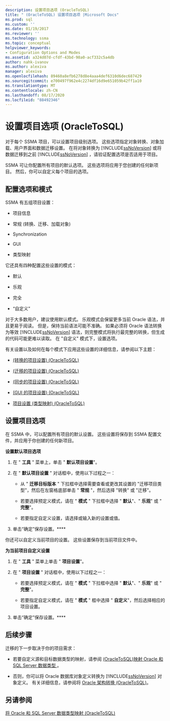 ```yaml
---
description: 设置项目选项 (OracleToSQL)
title: " (OracleToSQL) 设置项目选项 |Microsoft Docs"
ms.prod: sql
ms.custom: ''
ms.date: 01/19/2017
ms.reviewer: ''
ms.technology: ssma
ms.topic: conceptual
helpviewer_keywords:
- Configuration Options and Modes
ms.assetid: a324d07d-cfdf-43bd-98a0-acf332c5a4db
author: nahk-ivanov
ms.author: alexiva
manager: alexiva
ms.openlocfilehash: 89460a8efb6278d8e4aaa4def6310d6dec687429
ms.sourcegitcommit: e700497f962e4c2274df16d9e651059b42ff1a10
ms.translationtype: MT
ms.contentlocale: zh-CN
ms.lasthandoff: 08/17/2020
ms.locfileid: "88492346"
---
```

# <a name="setting-project-options-oracletosql"></a>设置项目选项 (OracleToSQL)
对于每个 SSMA 项目，可以设置项目级别选项。 这些选项指定对象转换、对象加载、用户界面和数据迁移设置。 在将对象转换为 [!INCLUDE[ssNoVersion](../../includes/ssnoversion-md.md)] 或将数据迁移到之前 [!INCLUDE[ssNoVersion](../../includes/ssnoversion-md.md)] ，请验证配置选项是否适用于项目。  
  
SSMA 可让你配置所有项目的默认选项。 这些选项将应用于您创建的任何新项目。 然后，你可以自定义每个项目的选项。  
  
## <a name="configuration-options-and-modes"></a>配置选项和模式  
SSMA 有五组项目设置：  
  
-   项目信息  
  
-   常规 (转换、迁移、加载对象)   
  
-   Synchronization  
  
-   GUI  
  
-   类型映射  
  
它还具有四种配置这些设置的模式：  
  
-   默认  
  
-   乐观  
  
-   完全  
  
-   “自定义”  
  
对于大多数用户，建议使用默认模式。 乐观模式会保留更多当前 Oracle 语法，并且更易于阅读。 但是，保持当前语法可能不准确。 如果必须将 Oracle 语法转换为等效 [!INCLUDE[ssNoVersion](../../includes/ssnoversion-md.md)] 语法，则完整模式将执行最完整的转换，但生成的代码可能更难以读取。 在 "自定义" 模式下，设置选项。  
  
有关设置以及如何在每个模式下应用这些设置的详细信息，请参阅以下主题：  
  
-   [&#40;转换的项目设置&#41; &#40;OracleToSQL&#41;](../../ssma/oracle/project-settings-conversion-oracletosql.md)  
  
-   [&#40;迁移的项目设置&#41; &#40;OracleToSQL&#41;](../../ssma/oracle/project-settings-migration-oracletosql.md)  
  
-   [&#40;同步的项目设置&#41; &#40;OracleToSQL&#41;](../../ssma/oracle/project-settings-synchronization-oracletosql.md)  
  
-   [&#40;GUI 的项目设置&#41; &#40;OracleToSQL&#41;](../../ssma/oracle/project-settings-gui-oracletosql.md)  
  
-   [项目设置 &#40;类型映射&#41; &#40;OracleToSQL&#41;](../../ssma/oracle/project-settings-type-mapping-oracletosql.md)  
  
## <a name="setting-project-options"></a>设置项目选项  
在 SSMA 中，可以配置所有项目的默认设置。 这些设置将保存到 SSMA 配置文件，并应用于你创建的任何新项目。  
  
**设置默认项目选项**  
  
1.  在 " **工具** " 菜单上，单击 " **默认项目设置**"。  
  
2.  在 " **默认项目设置** " 对话框中，使用以下过程之一：  
  
    -   从 " **迁移目标版本** " 下拉框中选择需要查看或更改其设置的 "迁移项目类型"，然后在左窗格底部单击 " **常规** "，然后选择 "转换" 或 "迁移"。  
  
    -   若要选择预定义模式，请在 " **模式** " 下拉框中选择 " **默认**"、" **乐观**" 或 " **完整**"。  
  
    -   若要指定自定义设置，请选择或输入新的设置或值。  
  
3.  单击“确定”保存设置。****  
  
你还可以自定义当前项目的设置。 这些设置保存到当前项目文件中。  
  
**为当前项目自定义设置**  
  
1.  在 " **工具** " 菜单上单击 " **项目设置**"。  
  
2.  在 " **项目设置** " 对话框中，使用以下过程之一：  
  
    -   若要选择预定义模式，请在 " **模式** " 下拉框中选择 " **默认**"、" **乐观**" 或 " **完整**"。  
  
    -   若要指定自定义模式，请在 " **模式** " 框中选择 " **自定义**"，然后选择相应的项目设置。  
  
3.  单击“确定”保存设置。****  
  
## <a name="next-steps"></a>后续步骤  
迁移的下一步取决于你的项目需求：  
  
-   若要自定义源和目标数据类型的映射，请参阅 [&#40;OracleToSQL&#41;映射 Oracle 和 SQL Server 数据类型 ](../../ssma/oracle/mapping-oracle-and-sql-server-data-types-oracletosql.md)。  
  
-   否则，你可以将 Oracle 数据库对象定义转换为 [!INCLUDE[ssNoVersion](../../includes/ssnoversion-md.md)] 对象定义。 有关详细信息，请参阅将 [Oracle 架构转换 &#40;OracleToSQL&#41;](../../ssma/oracle/converting-oracle-schemas-oracletosql.md)。  
  
## <a name="see-also"></a>另请参阅  
[将 Oracle 和 SQL Server 数据类型映射 &#40;OracleToSQL&#41;](../../ssma/oracle/mapping-oracle-and-sql-server-data-types-oracletosql.md)  
  
